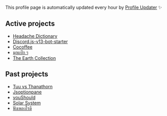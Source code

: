 This profile page is automatically updated every hour by [Profile Updater](https://github.com/narze/profile-updater) ✨

<!--%%% PROFILE UPDATER (Tin-Tinnaphat/profile-updater) : START %%%-->
## Active projects

- [Headache Dictionary](https://github.com/Tin-Tinnaphat/AnyDictionary)
- [Discord.js-v13-bot-starter](https://github.com/Tin-Tinnaphat/Discord.js-v13-bot-starter)
- [Cocoffee](https://github.com/Tin-Tinnaphat/Goshawk)
- [มุกแป๊ก ๆ](https://github.com/Tin-Tinnaphat/MukPakPak)
- [The Earth Collection](https://github.com/Tin-Tinnaphat/Record-of-the-Earth)

## Past projects

- [Tuu vs Thanathorn](https://github.com/Tin-Tinnaphat/earn-vs-jeab)
- [Jsoptionpane](https://github.com/Tin-Tinnaphat/JSOptionPane)
- [youShould](https://github.com/Tin-Tinnaphat/shouldYou)
- [Solar System](https://github.com/Tin-Tinnaphat/THREE.js-solar-system)
- [ฟังเพลงไรดี](https://github.com/Tin-Tinnaphat/What-Should-I-Listen)

<!--%%% PROFILE UPDATER (Tin-Tinnaphat/profile-updater) : END %%%-->
